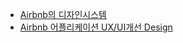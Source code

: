 -   [Airbnb의 디자인시스템](https://brunch.co.kr/@eunlune/15)
-   [Airbnb 어플리케이션 UX/UI개선 Design](https://www.slideshare.net/Rightbrain_lab/ux-8-airbnb-uxui-design)
